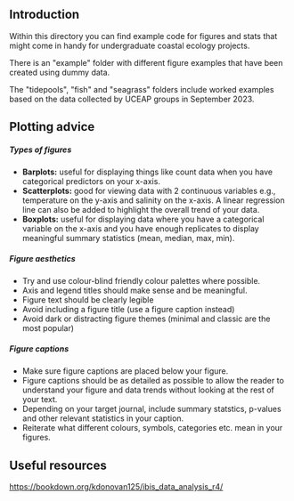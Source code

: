 ## Introduction
Within this directory you can find example code for figures and stats that might come in handy for undergraduate coastal ecology projects.

There is an "example" folder with different figure examples that have been created using dummy data.

The "tidepools", "fish" and "seagrass" folders include worked examples based on the data collected by UCEAP groups in September 2023.

## Plotting advice
##### Types of figures
- **Barplots:** useful for displaying things like count data when you have categorical predictors on your x-axis.
- **Scatterplots:** good for viewing data with 2 continuous variables e.g., temperature on the y-axis and salinity on the x-axis. A linear regression line can also be added to highlight the overall trend of your data.
- **Boxplots:** useful for displaying data where you have a categorical variable on the x-axis and you have enough replicates to display meaningful summary statistics (mean, median, max, min).
##### Figure aesthetics
- Try and use colour-blind friendly colour palettes where possible.
- Axis and legend titles should make sense and be meaningful.
- Figure text should be clearly legible
- Avoid including a figure title (use a figure caption instead)
- Avoid dark or distracting figure themes (minimal and classic are the most popular)
##### Figure captions
- Make sure figure captions are placed below your figure.
- Figure captions should be as detailed as possible to allow the reader to understand your figure and data trends without looking at the rest of your text.
- Depending on your target journal, include summary statstics, p-values and other relevant statistics in your caption.
- Reiterate what different colours, symbols, categories etc. mean in your figures. 
## Useful resources 
https://bookdown.org/kdonovan125/ibis_data_analysis_r4/ 

